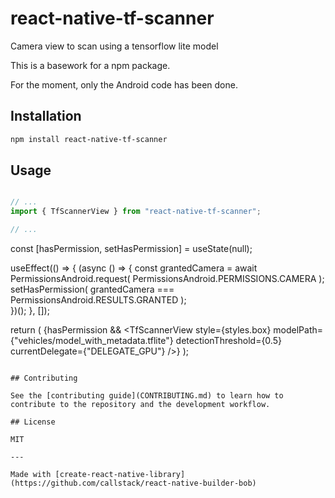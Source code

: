 # react-native-tf-scanner
Camera view to scan using a tensorflow lite model

This is a basework for a npm package.

For the moment, only the Android code has been done.
## Installation

```sh
npm install react-native-tf-scanner
```

## Usage

```js

// ...
import { TfScannerView } from "react-native-tf-scanner";

// ...
```
const [hasPermission, setHasPermission] = useState(null);

  useEffect(() => {
    (async () => {
      const grantedCamera = await PermissionsAndroid.request(
        PermissionsAndroid.PERMISSIONS.CAMERA
      );
      setHasPermission(
        grantedCamera === PermissionsAndroid.RESULTS.GRANTED
      );    
    })();
  }, []);

  return (
    <View style={styles.container}>
      {hasPermission && <TfScannerView
      style={styles.box}
      modelPath={"vehicles/model_with_metadata.tflite"}
      detectionThreshold={0.5}
      currentDelegate={"DELEGATE_GPU"}
      />}
    </View>
  );
  ```

## Contributing

See the [contributing guide](CONTRIBUTING.md) to learn how to contribute to the repository and the development workflow.

## License

MIT

---

Made with [create-react-native-library](https://github.com/callstack/react-native-builder-bob)
